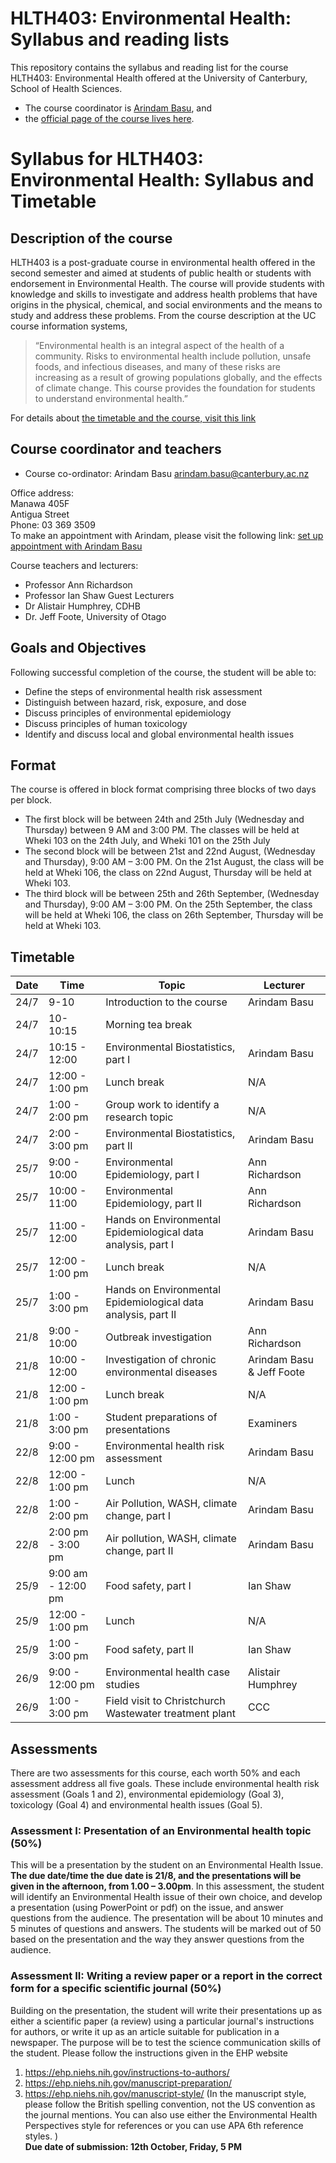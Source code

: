 # HLTH403: Environmental Health: Syllabus and reading lists

This repository contains the syllabus and reading list for the course HLTH403: Environmental Health offered at the University of Canterbury, School of Health Sciences. 

- The course coordinator is [Arindam Basu](mailto:arindam.basu@canterbury.ac.nz), and 
- the [official page of the course lives here](https://learn.canterbury.ac.nz/course/view.php?id=7186). 

# Syllabus for HLTH403: Environmental Health: Syllabus and Timetable

## Description of the course

HLTH403 is a post-graduate course in environmental health offered in the second semester and aimed at students of public health or students with endorsement in Environmental Health. The course will provide students with knowledge and skills to investigate and address health problems that have origins in the physical, chemical, and social environments and the means to study and address these problems.
From the course description at the UC course information systems,

> “Environmental health is an integral aspect of the health of a community. Risks to environmental health include pollution, unsafe foods, and infectious diseases, and many of these risks are increasing as a result of growing populations globally, and the effects of climate change. This course provides the foundation for students to understand environmental health.”

For details about [the timetable and the course, visit this link](http://www.canterbury.ac.nz/courseinfo/GetCourseDetails.aspx?course=HLTH403&occurrence=17S2(D))

## Course coordinator and teachers

- Course co-ordinator: Arindam Basu [arindam.basu@canterbury.ac.nz](mailto:arindam.basu@canterbury.ac.nz)

Office address:  
Manawa 405F  
Antigua Street  
Phone: 03 369 3509  
To make an appointment with Arindam, please visit the following link: [set up appointment with Arindam Basu](https://appoint.ly/s/arin_basu/face_to_face_meeting)

Course teachers and lecturers:
- Professor Ann Richardson
- Professor Ian Shaw
Guest Lecturers
- Dr Alistair Humphrey, CDHB
- Dr. Jeff Foote, University of Otago


## Goals and Objectives
Following successful completion of the course, the student will be able to:

- Define the steps of environmental health risk assessment
- Distinguish between hazard, risk, exposure, and dose
- Discuss principles of environmental epidemiology
- Discuss principles of human toxicology
- Identify and discuss local and global environmental health issues

## Format
The course is offered in block format comprising three blocks of two days per block. 

- The first block will be between 24th and 25th July (Wednesday and Thursday) between 9 AM and 3:00 PM. The classes will be held at Wheki 103 on the 24th July, and Wheki 101 on the 25th July
- The second block will be between 21st and 22nd August, (Wednesday and Thursday), 9:00 AM – 3:00 PM. On the 21st August, the class will be held at Wheki 106, the class on 22nd August, Thursday will be held at Wheki 103.   
- The third block will be between 25th and 26th September, (Wednesday and Thursday), 9:00 AM – 3:00 PM. On the 25th September, the class will be held at Wheki 106, the class on 26th September, Thursday will be held at Wheki 103.

## Timetable

| Date | Time | Topic | Lecturer |
|------|------|-------|---------|
| 24/7 | 9-10 | Introduction to the course | Arindam Basu |
| 24/7 | 10-10:15 | Morning tea break |  |
| 24/7 | 10:15 - 12:00 | Environmental Biostatistics, part I | Arindam Basu |
| 24/7 | 12:00 - 1:00 pm | Lunch break | N/A |
| 24/7 | 1:00 - 2:00 pm  | Group work to identify a research topic | N/A |
| 24/7 | 2:00 - 3:00 pm  | Environmental Biostatistics, part II | Arindam Basu |
| 25/7 | 9:00 - 10:00 | Environmental Epidemiology, part I | Ann Richardson |
| 25/7 | 10:00 - 11:00 | Environmental Epidemiology, part II | Ann Richardson |
| 25/7 | 11:00 - 12:00 | Hands on Environmental Epidemiological data analysis, part I | Arindam Basu |
| 25/7 | 12:00 - 1:00 pm | Lunch break | N/A  |
| 25/7 | 1:00 - 3:00 pm | Hands on Environmental Epidemiological data analysis, part II | Arindam Basu |
| 21/8 | 9:00 - 10:00  | Outbreak investigation | Ann Richardson |
| 21/8 | 10:00 - 12:00 | Investigation of chronic environmental diseases | Arindam Basu & Jeff Foote |
| 21/8 | 12:00 - 1:00 pm | Lunch break  | N/A   |
| 21/8 | 1:00 - 3:00 pm  | Student preparations of presentations | Examiners |
| 22/8 | 9:00 - 12:00 pm | Environmental health risk assessment  | Arindam Basu |
| 22/8 | 12:00 - 1:00 pm | Lunch  | N/A |
| 22/8 | 1:00 - 2:00 pm | Air Pollution, WASH, climate change, part I | Arindam Basu |
| 22/8 | 2:00 pm - 3:00 pm | Air pollution, WASH, climate change, part II  | Arindam Basu |
| 25/9 | 9:00 am - 12:00 pm | Food safety, part I | Ian Shaw |
| 25/9 | 12:00 - 1:00 pm | Lunch |N/A |
| 25/9 | 1:00 - 3:00 pm | Food safety, part II | Ian Shaw |
| 26/9 | 9:00 - 12:00 pm | Environmental health case studies | Alistair Humphrey |
| 26/9 | 1:00 - 3:00 pm | Field visit to Christchurch Wastewater treatment plant | CCC |


## Assessments
There are two assessments for this course, each worth 50% and each assessment address all five goals. These include environmental health risk assessment (Goals 1 and 2), environmental epidemiology (Goal 3), toxicology (Goal 4) and environmental health issues (Goal 5).

### Assessment I: Presentation of an Environmental health topic  (50%)
This will be a presentation by the student on an Environmental Health Issue. **The due date/time the due date is 21/8, and the presentations will be given in the afternoon, from 1.00 – 3.00pm**. In this assessment, the student will identify an Environmental Health issue of their own choice, and develop a presentation (using PowerPoint or pdf) on the issue, and answer questions from the audience. The presentation will be about 10 minutes and 5 minutes of questions and answers. The students will be marked out of 50 based on the presentation and the way they answer questions from the audience.

### Assessment II: Writing a review paper or a report in the correct form for a specific scientific journal (50%)
Building on the presentation, the student will write their presentations up as either a scientific paper (a review) using a particular journal's instructions for authors, or write it up as an article suitable for publication in a newspaper. The purpose will be to test the science communication skills of the student.
Please follow the instructions given in the EHP website
1. https://ehp.niehs.nih.gov/instructions-to-authors/
2. https://ehp.niehs.nih.gov/manuscript-preparation/
3. https://ehp.niehs.nih.gov/manuscript-style/
(In the manuscript style,
please follow the British spelling convention, not the US convention as the journal mentions. You can also use either the Environmental Health Perspectives style for references or you can use APA 6th reference styles. )  
**Due date of submission: 12th October, Friday, 5 PM**
